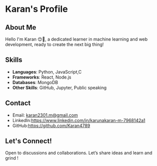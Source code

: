# Karan's Profile

## About Me
Hello I'm Karan 😊👋, a dedicated learner in machine learning and web development, ready to create the next big thing!

## Skills
- **Languages**: Python, JavaScript,C
- **Frameworks**: React, Node.js
- **Databases**: MongoDB
- **Other Skills**: GitHub, Jupyter, Public speaking

## Contact
- Email: karan2301.m@gmail.com
- LinkedIn:https://www.linkedin.com/in/karunakaran-m-7968142a1
- GitHub:https://github.com/Karan4789

## Let's Connect!
Open to discussions and collaborations. Let’s share ideas and learn and grind !
